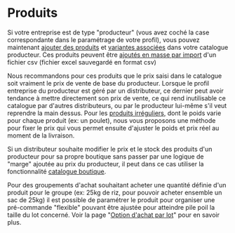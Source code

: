 # Produits

Si votre entreprise est de type "producteur" (vous avez coché la case correspondante dans le paramétrage de votre profil), vous pouvez maintenant [ajouter des produits](broken-reference) et [variantes associées](broken-reference) dans votre catalogue producteur. Ces produits peuvent être [ajoutés en masse par import](broken-reference) d'un fichier csv (fichier excel sauvegardé en format csv)

Nous recommandons pour ces produits que le prix saisi dans le catalogue soit vraiment le prix de vente de base du producteur. Lorsque le profil entreprise du producteur est géré par un distributeur, ce dernier peut avoir tendance à mettre directement son prix de vente, ce qui rend inutilisable ce catalogue par d'autres distributeurs, ou par le producteur lui-même s'il veut reprendre la main dessus. Pour les [produits irréguliers,](broken-reference) dont le poids varie pour chaque produit (ex: un poulet), nous vous proposons une méthode pour fixer le prix qui vous permet ensuite d'ajuster le poids et prix réel au moment de la livraison.

Si un distributeur souhaite modifier le prix et le stock des produits d'un producteur pour sa propre boutique sans passer par une logique de "marge" ajoutée au prix du producteur, il peut dans ce cas utiliser la fonctionnalité [catalogue boutique](broken-reference).

Pour des groupements d'achat souhaitant acheter une quantité définie d'un produit pour le groupe (ex: 25kg de riz, pour pouvoir acheter ensemble un sac de 25kg) il est possible de paramétrer le produit pour organiser une pré-commande "flexible" pouvant être ajustée pour atteindre pile poil la taille du lot concerné. Voir la page "[Option d'achat par lot](broken-reference)" pour en savoir plus.
